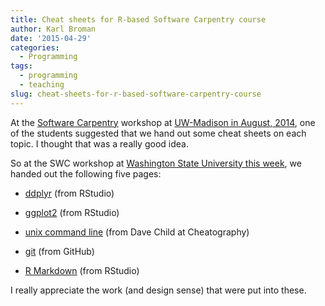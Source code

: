 ```yaml
---
title: Cheat sheets for R-based Software Carpentry course
author: Karl Broman
date: '2015-04-29'
categories:
  - Programming
tags:
  - programming
  - teaching
slug: cheat-sheets-for-r-based-software-carpentry-course
---
```


At the [Software Carpentry](http://software-carpentry.org) workshop at  [UW-Madison in August, 2014](https://github.com/UW-Madison-ACI/boot-camps/blob/2014-08-25/README.md), one of the students suggested that we hand out some cheat sheets on each topic. I thought that was a really good idea.

So at the SWC workshop at [Washington State University this week](http://karawoo.com/2015-04-27-wsu/), we handed out the following five pages:

  * [ddplyr](http://www.rstudio.com/wp-content/uploads/2015/02/data-wrangling-cheatsheet.pdf) (from RStudio)

  * [ggplot2](http://www.rstudio.com/wp-content/uploads/2015/04/ggplot2-cheatsheet.pdf) (from RStudio)

  * [unix command line](http://www.cheatography.com/davechild/cheat-sheets/linux-command-line/pdf/) (from Dave Child at Cheatography)

  * [git](https://training.github.com/kit/downloads/github-git-cheat-sheet.pdf) (from GitHub)

  * [R Markdown](http://www.rstudio.com/wp-content/uploads/2015/02/rmarkdown-cheatsheet.pdf) (from RStudio)

I really appreciate the work (and design sense) that were put into these.
